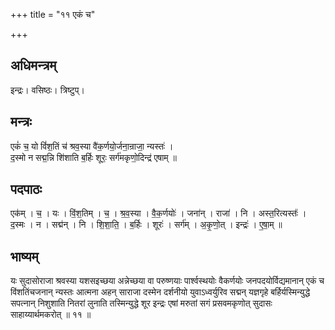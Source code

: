 +++
title = "११ एकं च"

+++
## अधिमन्त्रम्
इन्द्रः। वसिष्ठः। त्रिष्टुप्।

## मन्त्रः
एकं॑ च॒ यो विं॑श॒तिं च॑ श्रव॒स्या वै॑क॒र्णयो॒र्जना॒न्राजा॒ न्यस्तः॑ ।  
द॒स्मो न सद्म॒न्नि शि॑शाति ब॒र्हिः शूरः॒ सर्ग॑मकृणो॒दिन्द्र॑ एषाम् ॥

## पदपाठः
एक॑म् । च॒ । यः । विं॒श॒तिम् । च॒ । श्र॒व॒स्या । वै॒क॒र्णयोः॑ । जना॑न् । राजा॑ । नि । अस्त॒रित्यस्तः॑॑ ।  
द॒स्मः । न । सद्म॑न् । नि । शि॒शा॒ति॒ । ब॒र्हिः । शूरः॑ । सर्ग॑म् । अ॒कृ॒णो॒त् । इन्द्रः॑ । ए॒षा॒म् ॥

## भाष्यम्
यः सुदासोराजा श्रवस्या यशसइच्छया अन्नेच्छया वा परुष्णयाः पार्श्वस्थयोः वैकर्णयोः जनपदयोर्विद्यमानान् एकं च विंशतिंचजनान् न्यस्तः आत्मना अहन् साराजा दस्मेन दर्शनीयो युवाऽध्वर्युरिव सद्मन् यज्ञगृहे बर्हिर्यस्मिन्युद्धे सपत्नान् निशुशाति नितरां लुनाति तस्मिन्युद्धे शूर इन्द्रः एषां मरुतां सगं प्रसवमकृणोत् सुदासः साहाय्यार्थमकरोत् ॥ ११ ॥